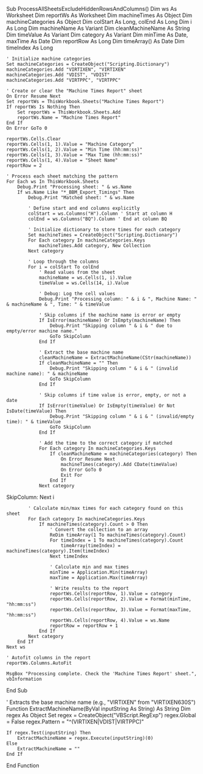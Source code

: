 Sub ProcessAllSheetsExcludeHiddenRowsAndColumns()
    Dim ws As Worksheet
    Dim reportWs As Worksheet
    Dim machineTimes As Object
    Dim machineCategories As Object
    Dim colStart As Long, colEnd As Long
    Dim i As Long
    Dim machineName As Variant
    Dim cleanMachineName As String
    Dim timeValue As Variant
    Dim category As Variant
    Dim minTime As Date, maxTime As Date
    Dim reportRow As Long
    Dim timeArray() As Date
    Dim timeIndex As Long

    ' Initialize machine categories
    Set machineCategories = CreateObject("Scripting.Dictionary")
    machineCategories.Add "VIRTIXEN", "VIRTIXEN"
    machineCategories.Add "VDIST", "VDIST"
    machineCategories.Add "VIRTPPC", "VIRTPPC"

    ' Create or clear the "Machine Times Report" sheet
    On Error Resume Next
    Set reportWs = ThisWorkbook.Sheets("Machine Times Report")
    If reportWs Is Nothing Then
        Set reportWs = ThisWorkbook.Sheets.Add
        reportWs.Name = "Machine Times Report"
    End If
    On Error GoTo 0

    reportWs.Cells.Clear
    reportWs.Cells(1, 1).Value = "Machine Category"
    reportWs.Cells(1, 2).Value = "Min Time (hh:mm:ss)"
    reportWs.Cells(1, 3).Value = "Max Time (hh:mm:ss)"
    reportWs.Cells(1, 4).Value = "Sheet Name"
    reportRow = 2

    ' Process each sheet matching the pattern
    For Each ws In ThisWorkbook.Sheets
        Debug.Print "Processing sheet: " & ws.Name
        If ws.Name Like "*_BBM_Export_Timings" Then
            Debug.Print "Matched sheet: " & ws.Name

            ' Define start and end columns explicitly
            colStart = ws.Columns("H").Column ' Start at column H
            colEnd = ws.Columns("BQ").Column ' End at column BQ

            ' Initialize dictionary to store times for each category
            Set machineTimes = CreateObject("Scripting.Dictionary")
            For Each category In machineCategories.Keys
                machineTimes.Add category, New Collection
            Next category

            ' Loop through the columns
            For i = colStart To colEnd
                ' Read values from the sheet
                machineName = ws.Cells(1, i).Value
                timeValue = ws.Cells(14, i).Value

                ' Debug: Log the cell values
                Debug.Print "Processing column: " & i & ", Machine Name: " & machineName & ", Time: " & timeValue

                ' Skip columns if the machine name is error or empty
                If IsError(machineName) Or IsEmpty(machineName) Then
                    Debug.Print "Skipping column " & i & " due to empty/error machine name."
                    GoTo SkipColumn
                End If

                ' Extract the base machine name
                cleanMachineName = ExtractMachineName(CStr(machineName))
                If cleanMachineName = "" Then
                    Debug.Print "Skipping column " & i & " (invalid machine name): " & machineName
                    GoTo SkipColumn
                End If

                ' Skip columns if time value is error, empty, or not a date
                If IsError(timeValue) Or IsEmpty(timeValue) Or Not IsDate(timeValue) Then
                    Debug.Print "Skipping column " & i & " (invalid/empty time): " & timeValue
                    GoTo SkipColumn
                End If

                ' Add the time to the correct category if matched
                For Each category In machineCategories.Keys
                    If cleanMachineName = machineCategories(category) Then
                        On Error Resume Next
                        machineTimes(category).Add CDate(timeValue)
                        On Error GoTo 0
                        Exit For
                    End If
                Next category

SkipColumn:
            Next i

            ' Calculate min/max times for each category found on this sheet
            For Each category In machineCategories.Keys
                If machineTimes(category).Count > 0 Then
                    ' Convert the collection to an array
                    ReDim timeArray(1 To machineTimes(category).Count)
                    For timeIndex = 1 To machineTimes(category).Count
                        timeArray(timeIndex) = machineTimes(category).Item(timeIndex)
                    Next timeIndex

                    ' Calculate min and max times
                    minTime = Application.Min(timeArray)
                    maxTime = Application.Max(timeArray)

                    ' Write results to the report
                    reportWs.Cells(reportRow, 1).Value = category
                    reportWs.Cells(reportRow, 2).Value = Format(minTime, "hh:mm:ss")
                    reportWs.Cells(reportRow, 3).Value = Format(maxTime, "hh:mm:ss")
                    reportWs.Cells(reportRow, 4).Value = ws.Name
                    reportRow = reportRow + 1
                End If
            Next category
        End If
    Next ws

    ' Autofit columns in the report
    reportWs.Columns.AutoFit

    MsgBox "Processing complete. Check the 'Machine Times Report' sheet.", vbInformation
End Sub

' Extracts the base machine name (e.g., "VIRTIXEN" from "VIRTIXEN630S")
Function ExtractMachineName(ByVal inputString As String) As String
    Dim regex As Object
    Set regex = CreateObject("VBScript.RegExp")
    regex.Global = False
    regex.Pattern = "^(VIRTIXEN|VDIST|VIRTPPC)"
    
    If regex.Test(inputString) Then
        ExtractMachineName = regex.Execute(inputString)(0)
    Else
        ExtractMachineName = ""
    End If
End Function
